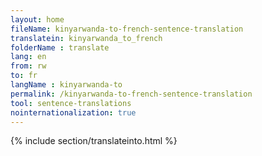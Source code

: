 ```yaml
---
layout: home
fileName: kinyarwanda-to-french-sentence-translation
translatein: kinyarwanda_to_french
folderName : translate
lang: en
from: rw
to: fr
langName : kinyarwanda-to
permalink: /kinyarwanda-to-french-sentence-translation
tool: sentence-translations
nointernationalization: true
---
```

{% include section/translateinto.html %}
